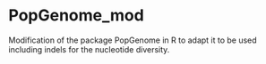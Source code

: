 # PopGenome_mod

Modification of the package PopGenome in R to adapt it to be used including indels for the nucleotide diversity.
